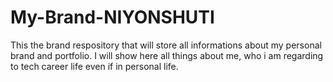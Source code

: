 # My-Brand-NIYONSHUTI
This the brand respository that will store all informations about my personal brand and portfolio.
I will show here all things about me, who i am regarding to tech career life even if in personal life.

